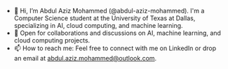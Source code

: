 <!---
- 👋 Hi, I’m @abdul-aziz-mohammed, a dedicated Computer Science student at the University of Texas at Dallas, graduating in December 2024. My journey in tech is driven by my passion for cloud computing, AI, and machine learning.
- 👀 I’m interested in developing innovative solutions using cutting-edge technologies. My projects, like the Flood Risk Prediction Model for Baltimore County and DynaFit, showcase my ability to integrate AI and data analysis to solve real-world problems.
- 🌱 I’m currently learning more about Deep Learning, NLP, and enhancing my skills in Python, Java, and JavaScript. As a self-employed Digital Transformation Consultant, I've led AI strategy development, specializing in NLP and ML applications, which significantly improved operational efficiency and customer engagement.
- 💞️ I’m looking to collaborate on projects that leverage AI and cloud technologies for innovative problem-solving. Particularly interested in projects focusing on AI ethics and sustainable technology use.
--->
- 👋 Hi, I’m Abdul Aziz Mohammed (@abdul-aziz-mohammed). I'm a Computer Science student at the University of Texas at Dallas, specializing in AI, cloud computing, and machine learning.
- 🤝 Open for collaborations and discussions on AI, machine learning, and cloud computing projects.
- 📫 How to reach me: Feel free to connect with me on LinkedIn or drop an email at abdul.aziz.mohammed@outlook.com.

<!---
I'm always open to discussing new ideas and opportunities in the tech world!

abdul-aziz-mohammed/abdul-aziz-mohammed is a ✨ special ✨ repository because its `README.md` (this file) appears on your GitHub profile.
You can click the Preview link to take a look at your changes.

👋 Hi, I’m Abdul Aziz Mohammed (@abdul-aziz-mohammed). I'm a Computer Science student at the University of Texas at Dallas, specializing in AI, cloud computing, and machine learning.

🔍 My passion lies in leveraging technology to solve complex problems. I enjoy working on projects that integrate data analysis, AI, and cloud technologies to drive innovation and efficiency.

💻 I'm experienced in Python, Java, JavaScript, and familiar with various cloud platforms like AWS and Azure. My work includes developing predictive models, automating tasks, and contributing to open-source projects.

🌱 Continuously learning and exploring new technologies, I aspire to make a significant impact in the tech world.

🤝 Open for collaborations and discussions on AI, machine learning, and cloud computing projects.

📫 Feel free to connect with me on LinkedIn or reach out via email at abdul.aziz.mohammed@outlook.com.
--->
